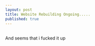 ```yaml
---
layout: post
title: Website Rebuilding Ongoing.....
published: true
---
```

<br>
And seems that i fucked it up 
